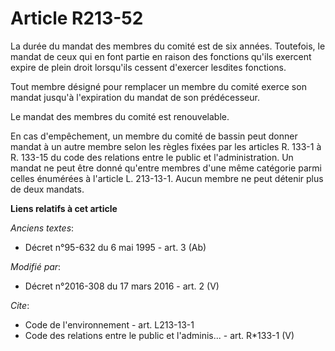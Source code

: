 # Article R213-52

La durée du mandat des membres du comité est de six années. Toutefois, le mandat de ceux qui en font partie en raison des
fonctions qu'ils exercent expire de plein droit lorsqu'ils cessent d'exercer lesdites fonctions. 

Tout membre désigné pour remplacer un membre du comité exerce son mandat jusqu'à l'expiration du mandat de son prédécesseur. 

Le mandat des membres du comité est renouvelable. 

En cas d'empêchement, un membre du comité de bassin peut donner mandat à un autre membre selon les règles fixées par les
articles R. 133-1 à R. 133-15 du code des relations entre le public et l'administration. Un mandat ne peut être donné
qu'entre membres d'une même catégorie parmi celles énumérées à l'article L. 213-13-1. Aucun membre ne peut détenir plus de
deux mandats.

**Liens relatifs à cet article**

_Anciens textes_:

  - Décret n°95-632 du 6 mai 1995 - art. 3 (Ab)

_Modifié par_:

  - Décret n°2016-308 du 17 mars 2016 - art. 2 (V)

_Cite_:

  - Code de l'environnement - art. L213-13-1
  - Code des relations entre le public et l'adminis... - art. R*133-1 (V)
